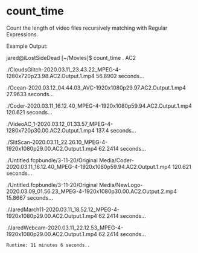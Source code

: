 # count_time

Count the length of video files recursively matching with Regular Expressions.


Example Output:

jared@iLostSideDead [~/Movies]$ count_time .  AC2

./CloudsGlitch-2020.03.11_23.43.22_MPEG-4-1280x720p23.98.AC2.Output.1.mp4 56.8902 seconds...

./Ocean-2020.03.12_04.44.03_AVC-1920x1080p29.97.AC2.Output.1.mp4 27.9633 seconds...

./Coder-2020.03.11_16.12.40_MPEG-4-1920x1080p59.94.AC2.Output.1.mp4 120.621 seconds...

./VideoAC_1-2020.03.12_01.33.57_MPEG-4-1280x720p30.00.AC2.Output.1.mp4 137.4 seconds...

./SlitScan-2020.03.11_22.26.10_MPEG-4-1920x1080p29.00.AC2.Output.1.mp4 62.2414 seconds...

./Untitled.fcpbundle/3-11-20/Original Media/Coder-2020.03.11_16.12.40_MPEG-4-1920x1080p59.94.AC2.Output.1.mp4 120.621 seconds...

./Untitled.fcpbundle/3-11-20/Original Media/NewLogo-2020.03.09_01.56.23_MPEG-4-1920x1080p30.00.AC2.Output.2.mp4 15.8667 seconds...

./JaredMarch11-2020.03.11_18.52.12_MPEG-4-1920x1080p29.00.AC2.Output.1.mp4 62.2414 seconds...

./JaredWebcam-2020.03.11_22.12.53_MPEG-4-1920x1080p29.00.AC2.Output.1.mp4 62.2414 seconds...

	Runtime: 11 minutes 6 seconds..
